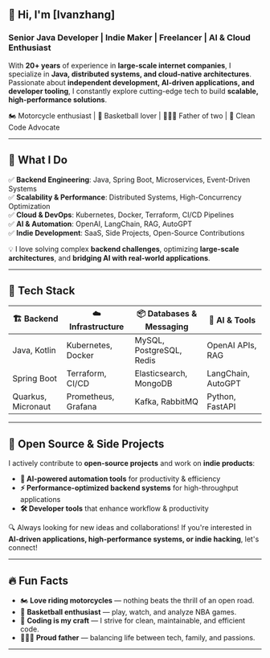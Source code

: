 ## 👋 Hi, I'm [Ivanzhang]  
### **Senior Java Developer | Indie Maker | Freelancer | AI & Cloud Enthusiast**

With **20+ years** of experience in **large-scale internet companies**, I specialize in **Java, distributed systems, and cloud-native architectures**. Passionate about **independent development, AI-driven applications, and developer tooling**, I constantly explore cutting-edge tech to build **scalable, high-performance solutions**.

🏍️ Motorcycle enthusiast | 🏀 Basketball lover | 👨‍👧‍👦 Father of two | 🎯 Clean Code Advocate

---

## **🔹 What I Do**
✅ **Backend Engineering**: Java, Spring Boot, Microservices, Event-Driven Systems  
✅ **Scalability & Performance**: Distributed Systems, High-Concurrency Optimization  
✅ **Cloud & DevOps**: Kubernetes, Docker, Terraform, CI/CD Pipelines  
✅ **AI & Automation**: OpenAI, LangChain, RAG, AutoGPT  
✅ **Indie Development**: SaaS, Side Projects, Open-Source Contributions  

💡 I love solving complex **backend challenges**, optimizing **large-scale architectures**, and **bridging AI with real-world applications**.

---

## **🚀 Tech Stack**
| 🏗️ **Backend**    | ☁️ **Infrastructure** | 📦 **Databases & Messaging** | 🧠 **AI & Tools**  |
| ------------------ | --------------------- | ---------------------------- | ------------------ |
| Java, Kotlin       | Kubernetes, Docker    | MySQL, PostgreSQL, Redis     | OpenAI APIs, RAG   |
| Spring Boot        | Terraform, CI/CD      | Elasticsearch, MongoDB       | LangChain, AutoGPT |
| Quarkus, Micronaut | Prometheus, Grafana   | Kafka, RabbitMQ              | Python, FastAPI    |

---

## **📌 Open Source & Side Projects**
I actively contribute to **open-source projects** and work on **indie products**:

- **🌟 AI-powered automation tools** for productivity & efficiency  
- **⚡ Performance-optimized backend systems** for high-throughput applications  
- **🛠️ Developer tools** that enhance workflow & productivity  

🔍 Always looking for new ideas and collaborations! If you're interested in **AI-driven applications, high-performance systems, or indie hacking**, let's connect!

---

## **🔥 Fun Facts**
- 🏍️ **Love riding motorcycles** — nothing beats the thrill of an open road.  
- 🏀 **Basketball enthusiast** — play, watch, and analyze NBA games.  
- 🎯 **Coding is my craft** — I strive for clean, maintainable, and efficient code.  
- 👨‍👧‍👦 **Proud father** — balancing life between tech, family, and passions.

---
